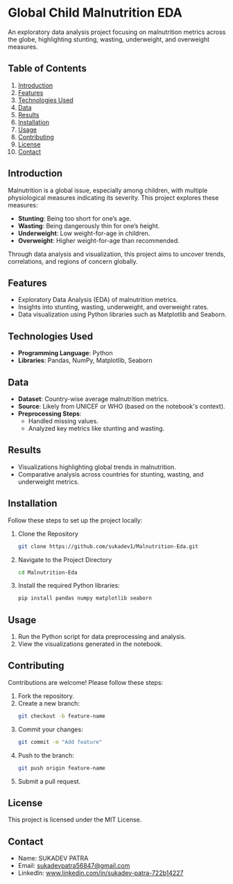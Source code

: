 # Global Child Malnutrition EDA
An exploratory data analysis project focusing on malnutrition metrics across the globe, highlighting stunting, wasting, underweight, and overweight measures.

## Table of Contents
1. [Introduction](#introduction)
2. [Features](#features)
3. [Technologies Used](#technologies-used)
4. [Data](#data)
5. [Results](#results)
6. [Installation](#installation)
7. [Usage](#usage)
8. [Contributing](#contributing)
9. [License](#license)
10. [Contact](#contact)

## Introduction
Malnutrition is a global issue, especially among children, with multiple physiological measures indicating its severity. This project explores these measures:

- **Stunting**: Being too short for one’s age.
- **Wasting**: Being dangerously thin for one’s height.
- **Underweight**: Low weight-for-age in children.
- **Overweight**: Higher weight-for-age than recommended.
  
Through data analysis and visualization, this project aims to uncover trends, correlations, and regions of concern globally.

## Features
- Exploratory Data Analysis (EDA) of malnutrition metrics.
- Insights into stunting, wasting, underweight, and overweight rates.
- Data visualization using Python libraries such as Matplotlib and Seaborn.
## Technologies Used
- **Programming Language**: Python
- **Libraries**: Pandas, NumPy, Matplotlib, Seaborn
## Data
- **Dataset**: Country-wise average malnutrition metrics.
- **Source**: Likely from UNICEF or WHO (based on the notebook's context).
- **Preprocessing Steps**:
  - Handled missing values.
  - Analyzed key metrics like stunting and wasting.
## Results
- Visualizations highlighting global trends in malnutrition.
- Comparative analysis across countries for stunting, wasting, and underweight metrics.
## Installation

Follow these steps to set up the project locally:

1. Clone the Repository  
   ```bash
   git clone https://github.com/sukadev1/Malnutrition-Eda.git

2. Navigate to the Project Directory 
   ```bash
   cd Malnutrition-Eda
3. Install the required Python libraries:
   ```bash
   pip install pandas numpy matplotlib seaborn
## Usage
1. Run the Python script for data preprocessing and analysis.
2. View the visualizations generated in the notebook.
## Contributing
Contributions are welcome! Please follow these steps:

1. Fork the repository.
2. Create a new branch:
   ```bash
   git checkout -b feature-name
3. Commit your changes:
   ```bash
   git commit -m "Add feature"
4. Push to the branch:
   ```bash
   git push origin feature-name
5. Submit a pull request.
## License
This project is licensed under the MIT License.

## Contact
- Name: SUKADEV PATRA
- Email: sukadevpatra56847@gmail.com
- LinkedIn: www.linkedin.com/in/sukadev-patra-722b14227
